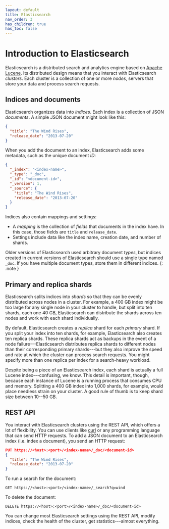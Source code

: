 ```yaml
---
layout: default
title: Elasticsearch
nav_order: 3
has_children: true
has_toc: false
---
```


# Introduction to Elasticsearch

Elasticsearch is a distributed search and analytics engine based on [Apache Lucene](https://lucene.apache.org/). Its distributed design means that you interact with Elasticsearch *clusters*. Each cluster is a collection of one or more *nodes*, servers that store your data and process search requests.


## Indices and documents

Elasticsearch organizes data into *indices*. Each index is a collection of JSON *documents*. A simple JSON document might look like this:

```json
{
  "title": "The Wind Rises",
  "release_date": "2013-07-20"
}
```

When you add the document to an index, Elasticsearch adds some metadata, such as the unique document *ID*:

```json
{
  "_index": "<index-name>",
  "_type": "_doc",
  "_id": "<document-id>",
  "_version": 1,
  "_source": {
    "title": "The Wind Rises",
    "release_date": "2013-07-20"
  }
}
```

Indices also contain mappings and settings:

- A *mapping* is the collection of *fields* that documents in the index have. In this case, those fields are `title` and `release_date`.
- Settings include data like the index name, creation date, and number of shards.

Older versions of Elasticsearch used arbitrary document *types*, but indices created in current versions of Elasticsearch should use a single type named `_doc`. If you have multiple document types, store them in different indices.
{: .note }


## Primary and replica shards

Elasticsearch splits indices into *shards* so that they can be evenly distributed across nodes in a cluster. For example, a 400 GB index might be too large for any single node in your cluster to handle, but split into ten shards, each one 40 GB, Elasticsearch can distribute the shards across ten nodes and work with each shard individually.

By default, Elasticsearch creates a *replica* shard for each *primary* shard. If you split your index into ten shards, for example, Elasticsearch also creates ten replica shards. These replica shards act as backups in the event of a node failure---Elasticsearch distributes replica shards to different nodes than their corresponding primary shards---but they also improve the speed and rate at which the cluster can process search requests. You might specify more than one replica per index for a search-heavy workload.

Despite being a piece of an Elasticsearch index, each shard is actually a full Lucene index---confusing, we know. This detail is important, though, because each instance of Lucene is a running process that consumes CPU and memory. Splitting a 400 GB index into 1,000 shards, for example, would place needless strain on your cluster. A good rule of thumb is to keep shard size between 10--50 GB.


## REST API

You interact with Elasticsearch clusters using the REST API, which offers a lot of flexibility. You can use clients like [curl](https://curl.haxx.se/) or any programming language that can send HTTP requests. To add a JSON document to an Elasticsearch index (i.e. index a document), you send an HTTP request:

```json
PUT https://<host>:<port>/<index-name>/_doc/<document-id>
{
  "title": "The Wind Rises",
  "release_date": "2013-07-20"
}
```

To run a search for the document:

```
GET https://<host>:<port>/<index-name>/_search?q=wind
```

To delete the document:

```
DELETE https://<host>:<port>/<index-name>/_doc/<document-id>
```

You can change most Elasticsearch settings using the REST API, modify indices, check the health of the cluster, get statistics---almost everything.
